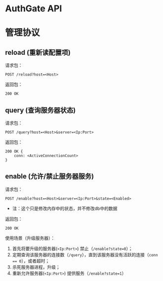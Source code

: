 AuthGate API
===============

# 管理协议

## reload (重新读配置项)

请求包：

```
POST /reload?host=<Host>
```

返回包：

```
200 OK
```

## query (查询服务器状态)

请求包：

```
POST /query?host=<Host>&server=<Ip:Port>
```

返回包：

```
200 OK {
	conn: <ActiveConnectionCount>
}
```

## enable (允许/禁止服务器服务)

请求包：

```
POST /enable?host=<Host>&server=<Ip:Port>&state=<Enabled>
```

* 注：这个只是修改内存中的状态，并不修改db中的数据

返回包：

```
200 OK
```

使用场景（升级服务器）：

1. 首先将要升级的服务器(`<Ip:Port>`) 禁止（`/enable?state=0`）；
2. 定期查询该服务器的连接数（`/query`），直到该服务器没有活跃的连接（`conn == 0`），或者超时；
3. 杀死服务器进程，升级；
4. 重新允许服务器(`<Ip:Port>`) 提供服务（`/enable?state=1`）

